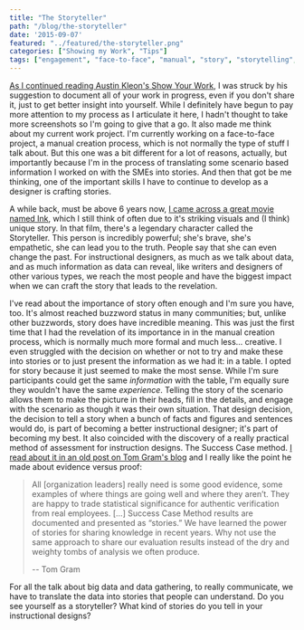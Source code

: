 ```yaml
---
title: "The Storyteller"
path: "/blog/the-storyteller"
date: '2015-09-07'
featured: "../featured/the-storyteller.png"
categories: ["Showing my Work", "Tips"]
tags: ["engagement", "face-to-face", "manual", "story", "storytelling", "writing"]
---
```


[As I continued reading Austin Kleon's Show Your Work](/blog/how-not-to-be-an-instructional-design-professional/), I was struck by his suggestion to document all of your work in progress, even if you don't share it, just to get better insight into yourself. While I definitely have begun to pay more attention to my process as I articulate it here, I hadn't thought to take more screenshots so I'm going to give that a go. It also made me think about my current work project. I'm currently working on a face-to-face project, a manual creation process, which is not normally the type of stuff I talk about. But this one was a bit different for a lot of reasons, actually, but importantly because I'm in the process of translating some scenario based information I worked on with the SMEs into stories. And then that got be me thinking, one of the important skills I have to continue to develop as a designer is crafting stories.

A while back, must be above 6 years now, [I came across a great movie named Ink](https://www.youtube.com/watch?list=PLA4530ED2314424B3&t=14&v=ZBGeErufQdY), which I still think of often due to it's striking visuals and (I think) unique story. In that film, there's a legendary character called the Storyteller. This person is incredibly powerful; she's brave, she's empathetic, she can lead you to the truth. People say that she can even change the past. For instructional designers, as much as we talk about data, and as much information as data can reveal, like writers and designers of other various types, we reach the most people and have the biggest impact when we can craft the story that leads to the revelation.

I've read about the importance of story often enough and I'm sure you have, too. It's almost reached buzzword status in many communities; but, unlike other buzzwords, story does have incredible meaning. This was just the first time that I had the revelation of its importance in in the manual creation process, which is normally much more formal and much less... creative. I even struggled with the decision on whether or not to try and make these into stories or to just present the information as we had it: in a table. I opted for story because it just seemed to make the most sense. While I'm sure participants could get the same _information_ with the table, I'm equally sure they wouldn't have the same _experience_. Telling the story of the scenario allows them to make the picture in their heads, fill in the details, and engage with the scenario as though it was their own situation. That design decision, the decision to tell a story when a bunch of facts and figures and sentences would do, is part of becoming a better instructional designer; it's part of becoming my best. It also coincided with the discovery of a really practical method of assessment for instruction designs. The Success Case method. [I read about it in an old post on Tom Gram's blog](https://performancexdesign.wordpress.com/2011/02/24/evaluating-with-the-success-case-method/) and I really like the point he made about evidence versus proof:

> All [organization leaders] really need is some good evidence, some examples of where things are going well and where they aren’t. They are happy to trade statistical significance for authentic verification from real employees. [...] Success Case Method results are documented and presented as “stories.” We have learned the power of stories for sharing knowledge in recent years. Why not use the same approach to share our evaluation results instead of the dry and weighty tombs of analysis we often produce.
>
> -- Tom Gram

For all the talk about big data and data gathering, to really communicate, we have to translate the data into stories that people can understand. Do you see yourself as a storyteller? What kind of stories do you tell in your instructional designs?
